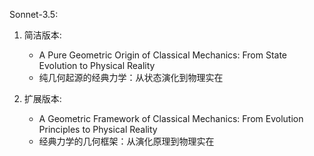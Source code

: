 Sonnet-3.5:

1. 简洁版本:
   - A Pure Geometric Origin of Classical Mechanics: From State Evolution to Physical Reality
   - 纯几何起源的经典力学：从状态演化到物理实在

2. 扩展版本:
   - A Geometric Framework of Classical Mechanics: From Evolution Principles to Physical Reality
   - 经典力学的几何框架：从演化原理到物理实在

